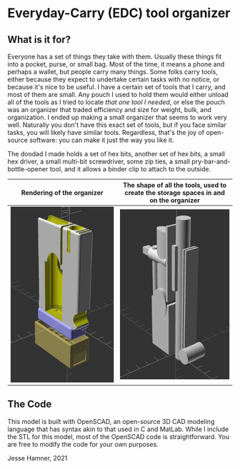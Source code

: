 # Everyday-Carry (EDC) tool organizer

## What is it for?

Everyone has a set of things they take with them.
Usually these things fit into a pocket, purse, or small bag.
Most of the time, it means a phone and perhaps a wallet, but people carry many things. Some folks carry tools, either because they expect to undertake  certain tasks with no notice, or because it's nice to be useful.
I have a certain set of tools that I carry, and most of them are small.
Any pouch I used to hold them would either unload all of the tools as I tried to locate *that one tool I needed*, or else the pouch was an organizer that traded efficiency and size for weight, bulk, and organization.
I ended up making a small organizer that seems to work very well.
Naturally you don't have this exact set of tools, but if you face similar tasks, you will likely have similar tools. Regardless, that's the joy of open-source software: you can make it just the way you like it.

The doodad I made holds a set of hex bits, another set of hex bits, a small hex driver, a small multi-bit screwdriver, some zip ties, a small pry-bar-and-bottle-opener tool, and it allows a binder clip to attach to the outside.

| Rendering of the organizer | The shape of all the tools, used to create the storage spaces in and on the organizer |
| --- | --- |
| <img src="./images/tool_rig.png"> | <img src="./images/tool_rig_inset.png"> |

## The Code

This model is built with OpenSCAD, an open-source 3D CAD modeling language that has syntax akin to that used in C and MatLab.
While I include the STL for this model, most of the OpenSCAD code is straightforward.
You are free to modify the code for your own purposes.

Jesse Hamner, 2021

